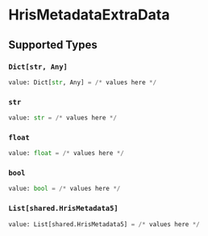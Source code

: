# HrisMetadataExtraData


## Supported Types

### `Dict[str, Any]`

```python
value: Dict[str, Any] = /* values here */
```

### `str`

```python
value: str = /* values here */
```

### `float`

```python
value: float = /* values here */
```

### `bool`

```python
value: bool = /* values here */
```

### `List[shared.HrisMetadata5]`

```python
value: List[shared.HrisMetadata5] = /* values here */
```

